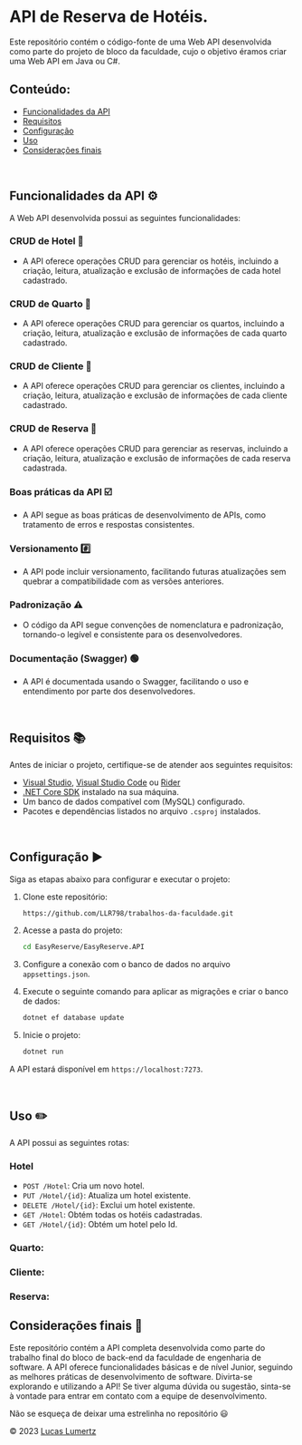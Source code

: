 # API de Reserva de Hotéis.

Este repositório contém o código-fonte de uma Web API desenvolvida como parte do projeto de bloco da faculdade, cujo o objetivo éramos criar uma Web API em Java ou C#.

## Conteúdo:

- [Funcionalidades da API](#funcionalidades-da-api-gear)
- [Requisitos](#requisitos-books)
- [Configuração](#configuração-arrowforward)
- [Uso](#uso-pencil2)
- [Considerações finais](#considerações-finais-checkeredflag)

<br>

## Funcionalidades da API :gear:
A Web API desenvolvida possui as seguintes funcionalidades:

### CRUD de Hotel :pushpin:
- A API oferece operações CRUD para gerenciar os hotéis, incluindo a criação, leitura, atualização e exclusão de informações de cada hotel cadastrado.

### CRUD de Quarto :pushpin:
- A API oferece operações CRUD para gerenciar os quartos, incluindo a criação, leitura, atualização e exclusão de informações de cada quarto cadastrado.

### CRUD de Cliente :pushpin:
- A API oferece operações CRUD para gerenciar os clientes, incluindo a criação, leitura, atualização e exclusão de informações de cada cliente cadastrado.

### CRUD de Reserva :pushpin:
- A API oferece operações CRUD para gerenciar as reservas, incluindo a criação, leitura, atualização e exclusão de informações de cada reserva cadastrada.


### Boas práticas da API :ballot_box_with_check:
- A API segue as boas práticas de desenvolvimento de APIs, como tratamento de erros e respostas consistentes.

### Versionamento :hash:
- A API pode incluir versionamento, facilitando futuras atualizações sem quebrar a compatibilidade com as versões anteriores.

### Padronização :warning:
- O código da API segue convenções de nomenclatura e padronização, tornando-o legível e consistente para os desenvolvedores.

### Documentação (Swagger) :green_circle:
- A API é documentada usando o Swagger, facilitando o uso e entendimento por parte dos desenvolvedores.

<br>

## Requisitos :books:

Antes de iniciar o projeto, certifique-se de atender aos seguintes requisitos:

- [Visual Studio](https://visualstudio.microsoft.com/), [Visual Studio Code](https://code.visualstudio.com/) ou [Rider](https://www.jetbrains.com/pt-br/rider/download/)
- [.NET Core SDK](https://dotnet.microsoft.com/download) instalado na sua máquina.
- Um banco de dados compatível com (MySQL) configurado.
- Pacotes e dependências listados no arquivo `.csproj` instalados.

<br>

## Configuração :arrow_forward:
Siga as etapas abaixo para configurar e executar o projeto:

1. Clone este repositório:

   ```sh
   https://github.com/LLR798/trabalhos-da-faculdade.git

2. Acesse a pasta do projeto:
   ```sh
   cd EasyReserve/EasyReserve.API

3. Configure a conexão com o banco de dados no arquivo `appsettings.json`.

4. Execute o seguinte comando para aplicar as migrações e criar o banco de dados:
   ```sh
   dotnet ef database update

5. Inicie o projeto:
   ```sh
   dotnet run

A API estará disponível em `https://localhost:7273`.

<br>

## Uso :pencil2:
A API possui as seguintes rotas:

### Hotel

- `POST /Hotel`: Cria um novo hotel.
- `PUT /Hotel/{id}`: Atualiza um hotel existente.
- `DELETE /Hotel/{id}`: Exclui um hotel existente.
- `GET /Hotel`: Obtém todas os hotéis cadastradas.
- `GET /Hotel/{id}`: Obtém um hotel pelo Id.

### Quarto:


### Cliente:


### Reserva:



## Considerações finais :checkered_flag:

Este repositório contém a API completa desenvolvida como parte do trabalho final do bloco de back-end da faculdade de engenharia de software. A API oferece funcionalidades básicas e de nível Junior, seguindo as melhores práticas de desenvolvimento de software.
Divirta-se explorando e utilizando a API! Se tiver alguma dúvida ou sugestão, sinta-se à vontade para entrar em contato com a equipe de desenvolvimento.

Não se esqueça de deixar uma estrelinha no repositório :smiley:

© 2023 [Lucas Lumertz](https://lumertzdeveloper.netlify.app/)